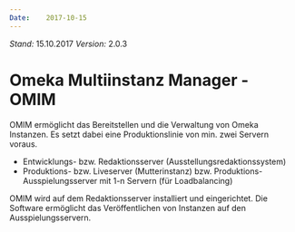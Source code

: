 ```yaml
---
Date:    2017-10-15
---
```


*Stand:* 15.10.2017
*Version:* 2.0.3

Omeka Multiinstanz Manager - OMIM
=================================

OMIM ermöglicht das Bereitstellen und die Verwaltung von Omeka Instanzen.
Es setzt dabei eine Produktionslinie von min. zwei Servern voraus.

- Entwicklungs- bzw. Redaktionsserver (Ausstellungsredaktionssystem)
- Produktions- bzw. Liveserver (Mutterinstanz) bzw. Produktions-Ausspielungsserver mit 1-n Servern (für Loadbalancing)

OMIM wird auf dem Redaktionsserver installiert und eingerichtet.
Die Software ermöglicht das Veröffentlichen von Instanzen auf den Ausspielungsservern.

